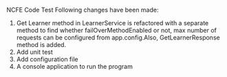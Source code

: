 NCFE Code Test
Following changes have been made: 
1. Get Learner method in LearnerService is refactored with a separate method to find whether failOverMethodEnabled or not, max number of requests can be configured from app.config.Also, GetLearnerResponse method is added. 
2. Add unit test
3. Add configuration file
4. A console application to run the program
